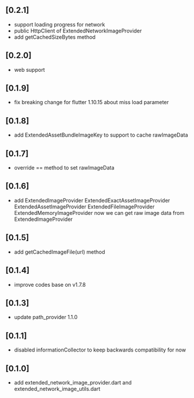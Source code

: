 ## [0.2.1]

* support loading progress for network
* public HttpClient of ExtendedNetworkImageProvider
* add getCachedSizeBytes method
  
## [0.2.0]

* web support

## [0.1.9]

* fix breaking change for flutter 1.10.15 about miss load parameter

## [0.1.8]

* add ExtendedAssetBundleImageKey to support to cache rawImageData

## [0.1.7]

* override == method to set rawImageData
  
## [0.1.6]

* add ExtendedImageProvider
      ExtendedExactAssetImageProvider
      ExtendedAssetImageProvider
      ExtendedFileImageProvider
      ExtendedMemoryImageProvider
  now we can get raw image data from ExtendedImageProvider     
  
## [0.1.5]

* add getCachedImageFile(url) method

## [0.1.4]

* improve codes base on v1.7.8

## [0.1.3]

* update path_provider 1.1.0

## [0.1.1]

* disabled informationCollector to keep backwards compatibility for now

## [0.1.0]

* add extended_network_image_provider.dart and extended_network_image_utils.dart
